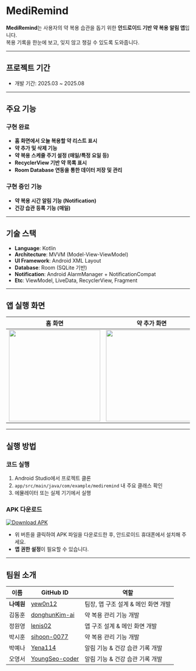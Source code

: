 # MediRemind

**MediRemind**는 사용자의 약 복용 습관을 돕기 위한 **안드로이드 기반 약 복용 알림 앱**입니다.  
복용 기록을 한눈에 보고, 잊지 않고 챙길 수 있도록 도와줍니다.

---
## 프로젝트 기간

- 개발 기간: 2025.03 ~ 2025.08
---

## 주요 기능

### 구현 완료
- **홈 화면에서 오늘 복용할 약 리스트 표시**
- **약 추가 및 삭제 기능**
- **약 복용 스케줄 주기 설정 (매일/특정 요일 등)**
- **RecyclerView 기반 약 목록 표시**
- **Room Database 연동을 통한 데이터 저장 및 관리**

### 구현 중인 기능
- **약 복용 시간 알림 기능 (Notification)**
- **건강 습관 등록 기능 (매일)** 

---

## 기술 스택

- **Language**: Kotlin  
- **Architecture**: MVVM (Model-View-ViewModel)  
- **UI Framework**: Android XML Layout  
- **Database**: Room (SQLite 기반)  
- **Notification**: Android AlarmManager + NotificationCompat  
- **Etc**: ViewModel, LiveData, RecyclerView, Fragment

---

## 앱 실행 화면

| 홈 화면 | 약 추가 화면 | 알림 예시 |
|---------|---------------|-----------|
| <img src="https://github.com/user-attachments/assets/fe6d4fa5-e0e5-489d-8715-084e1bdaf89a" width="250"/> | <img src="https://github.com/user-attachments/assets/d889c8b9-429e-44d5-8eb1-722acd8bd715" width="250"/> | <img src="https://github.com/user-attachments/assets/43c2e386-8c96-4dd4-aead-c3125b9f67fa" width="250"/> |


---

## 실행 방법
### 코드 실행 
1. Android Studio에서 프로젝트 클론
2. `app/src/main/java/com/example/mediremind` 내 주요 클래스 확인
3. 에뮬레이터 또는 실제 기기에서 실행

### APK 다운로드  
[![Download APK](https://img.shields.io/badge/Download-APK-blue?logo=android)](./app-release.apk)

- 위 버튼을 클릭하여 APK 파일을 다운로드한 후, 안드로이드 휴대폰에서 설치해 주세요.
- **앱 권한 설정**이 필요할 수 있습니다.
---

## 팀원 소개

| 이름 | GitHub ID | 역할 |
|------|-----------|------|
| **나예원** | [yew0n12](https://github.com/yew0n12) | 팀장, 앱 구조 설계 & 메인 화면 개발 |
| 김동훈 | [donghunKim-ai](https://github.com/donghunKim-ai) | 약 복용 관리 기능 개발 |
| 정원영 | [lenis02](https://github.com/lenis02) | 앱 구조 설계 & 메인 화면 개발 |
| 박시훈 | [sihoon-0077](https://github.com/sihoon-0077) | 약 복용 관리 기능 개발 |
| 박예나 | [Yena114](https://github.com/Yena114) | 알림 기능 & 건강 습관 기록 개발 |
| 오영서 | [YoungSeo-coder](https://github.com/YoungSeo-coder) | 알림 기능 & 건강 습관 기록 개발 |





